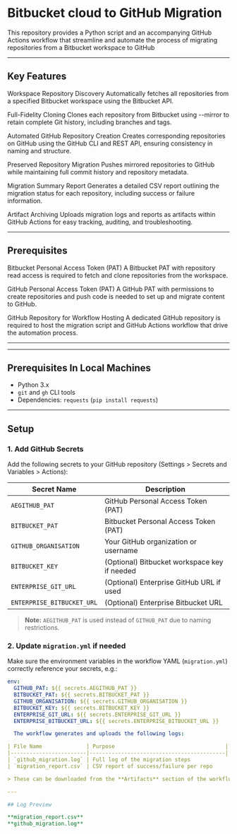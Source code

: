 # Bitbucket cloud to GitHub Migration

This repository provides a Python script and an accompanying GitHub Actions workflow that streamline and automate the process of migrating repositories from a Bitbucket workspace to GitHub

---

## Key Features
Workspace Repository Discovery
Automatically fetches all repositories from a specified Bitbucket workspace using the Bitbucket API.

Full-Fidelity Cloning
Clones each repository from Bitbucket using --mirror to retain complete Git history, including branches and tags.

Automated GitHub Repository Creation
Creates corresponding repositories on GitHub using the GitHub CLI and REST API, ensuring consistency in naming and structure.

Preserved Repository Migration
Pushes mirrored repositories to GitHub while maintaining full commit history and repository metadata.

Migration Summary Report
Generates a detailed CSV report outlining the migration status for each repository, including success or failure information.

Artifact Archiving
Uploads migration logs and reports as artifacts within GitHub Actions for easy tracking, auditing, and troubleshooting.

---

## Prerequisites

Bitbucket Personal Access Token (PAT)
A Bitbucket PAT with repository read access is required to fetch and clone repositories from the workspace.

GitHub Personal Access Token (PAT)
A GitHub PAT with permissions to create repositories and push code is needed to set up and migrate content to GitHub.

GitHub Repository for Workflow Hosting
A dedicated GitHub repository is required to host the migration script and GitHub Actions workflow that drive the automation process.

---

---

## Prerequisites In Local Machines

- Python 3.x
- `git` and `gh` CLI tools
- Dependencies: `requests` (`pip install requests`)

---

## Setup

### 1. Add GitHub Secrets

Add the following secrets to your GitHub repository (Settings > Secrets and Variables > Actions):

| Secret Name          | Description                                  |
|----------------------|----------------------------------------------|
| `AEGITHUB_PAT`        | GitHub Personal Access Token (PAT)           |
| `BITBUCKET_PAT`      | Bitbucket Personal Access Token (PAT)        |
| `GITHUB_ORGANISATION`| Your GitHub organization or username         |
| `BITBUCKET_KEY`      | (Optional) Bitbucket workspace key if needed  
| `ENTERPRISE_GIT_URL` | (Optional) Enterprise GitHub URL if used     |
| `ENTERPRISE_BITBUCKET_URL` | (Optional) Enterprise Bitbucket URL    |

> **Note:** `AEGITHUB_PAT` is used instead of `GITHUB_PAT` due to naming restrictions.

### 2. Update `migration.yml` if needed

Make sure the environment variables in the workflow YAML (`migration.yml`) correctly reference your secrets, e.g.:

```yaml
env:
  GITHUB_PAT: ${{ secrets.AEGITHUB_PAT }}
  BITBUCKET_PAT: ${{ secrets.BITBUCKET_PAT }}
  GITHUB_ORGANISATION: ${{ secrets.GITHUB_ORGANISATION }}
  BITBUCKET_KEY: ${{ secrets.BITBUCKET_KEY }}
  ENTERPRISE_GIT_URL: ${{ secrets.ENTERPRISE_GIT_URL }}
  ENTERPRISE_BITBUCKET_URL: ${{ secrets.ENTERPRISE_BITBUCKET_URL }}

  The workflow generates and uploads the following logs:

| File Name              | Purpose                                   |
|------------------------|-------------------------------------------|
| `github_migration.log` | Full log of the migration steps            |
| `migration_report.csv` | CSV report of success/failure per repo     |

> These can be downloaded from the **Artifacts** section of the workflow run.

---

## Log Preview

**migration_report.csv**
**github_migration.log**
